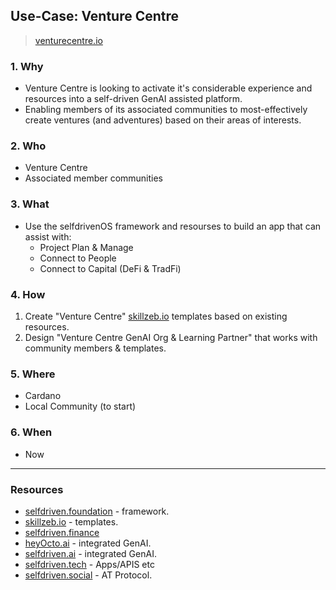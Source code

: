 ## Use-Case: Venture Centre

> [venturecentre.io](https://venturecentre.io)

### **1. Why**
- Venture Centre is looking to activate it's considerable experience and resources into a self-driven GenAI assisted platform.
- Enabling members of its associated communities to most-effectively create ventures (and adventures) based on their areas of interests.

### **2. Who**
- Venture Centre
- Associated member communities

### **3. What**
- Use the selfdrivenOS framework and resourses to build an app that can assist with:
    - Project Plan & Manage
    - Connect to People
    - Connect to Capital (DeFi & TradFi)

### **4. How**
1. Create "Venture Centre" [skillzeb.io](https://skillzeb.io) templates based on existing resources.
2. Design "Venture Centre GenAI Org & Learning Partner" that works with community members & templates.

### **5. Where**
- Cardano
- Local Community (to start)

### **6. When**
- Now

----

### Resources
- [selfdriven.foundation](https://selfdriven.foundation) - framework.
- [skillzeb.io](https://skillseb.io) - templates.
- [selfdriven.finance](https://selfdriven.finance)
- [heyOcto.ai](https://heyocto.ai) - integrated GenAI.
- [selfdriven.ai](https://selfdriven.ai) - integrated GenAI.
- [selfdriven.tech](https://selfdriven.tech) - Apps/APIS etc
- [selfdriven.social](https://selfdriven.social) - AT Protocol.


